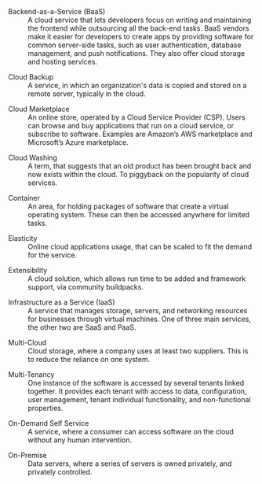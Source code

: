 <dl>
  <dt>Backend-as-a-Service (BaaS)</dt>
  <dd>A cloud service that lets developers focus on writing and maintaining the frontend while outsourcing all the back-end tasks. BaaS vendors make it easier for developers to create apps by providing software for common server-side tasks, such as user authentication, database management, and push notifications. They also offer cloud storage and hosting services.
</dd>
</dl>
<dl>
  <dt>Cloud Backup</dt>
  <dd>A service, in which an organization's data is copied and stored on a remote server, typically in the cloud.</dd>
</dl>
</dl>
<dl>
  <dt>Cloud Marketplace</dt>
  <dd>An online store, operated by a Cloud Service Provider (CSP). Users can browse and buy applications that run on a cloud service, or subscribe to software. Examples are Amazon’s AWS marketplace and Microsoft’s Azure marketplace.</dd>
</dl>
<dl>
  <dt>Cloud Washing</dt>
  <dd>A term, that suggests that an old product has been brought back and now exists within the cloud. To piggyback on the popularity of cloud services.</dd>
</dl>
<dl>
  <dt>Container</dt>
  <dd>An area, for holding packages of software that create a virtual operating system. These can then be accessed anywhere for limited tasks.</dd>
</dl>
<dl>
  <dt>Elasticity</dt>
  <dd>Online cloud applications usage, that can be scaled to fit the demand for the service.</dd>
</dl>
<dl>
  <dt>Extensibility</dt>
  <dd>A cloud solution, which allows run time to be added and framework support, via community buildpacks.</dd>
</dl>
<dl>
  <dt>Infrastructure as a Service (IaaS)</dt>
  <dd>A service that manages storage, servers, and networking resources for businesses through virtual machines. One of three main services, the other two are SaaS and PaaS.</dd>
</dl>
<dl>
  <dt>Multi-Cloud</dt>
  <dd>Cloud storage, where a company uses at least two suppliers. This is to reduce the reliance on one system.</dd>
</dl>
<dl>
  <dt>Multi-Tenancy</dt>
  <dd>One instance of the software is accessed by several tenants linked together. It provides each tenant with access to data, configuration, user management, tenant individual functionality, and non-functional properties.</dd>
</dl>
<dl>
  <dt>On-Demand Self Service</dt>
  <dd>A service, where a consumer can access software on the cloud without any human intervention.</dd>
</dl>
<dl>
  <dt>On-Premise</dt>
  <dd>Data servers, where a series of servers is owned privately, and privately controlled.</dd>
</dl>
